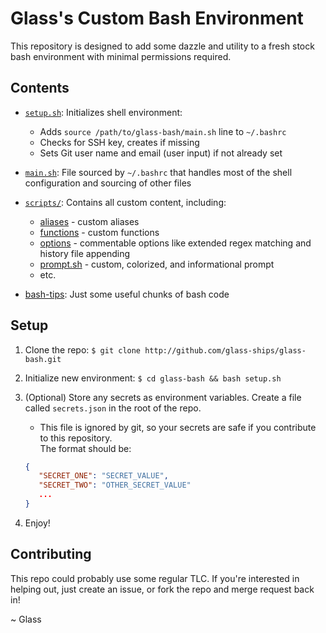 # Glass's Custom Bash Environment

This repository is designed to add some dazzle and utility to a fresh stock bash environment with minimal permissions required.

## Contents

- [`setup.sh`](setup.sh): Initializes shell environment:

  - Adds `source /path/to/glass-bash/main.sh` line to `~/.bashrc`
  - Checks for SSH key, creates if missing
  - Sets Git user name and email (user input) if not already set

- [`main.sh`](main.sh): File sourced by `~/.bashrc` that handles most of the shell configuration and sourcing of other files
- [`scripts/`](scripts): Contains all custom content, including:

  - [aliases](scripts/aliases.sh) - custom aliases
  - [functions](scripts/functions.sh) - custom functions
  - [options](scripts/options.sh) - commentable options like extended regex matching and history file appending
  - [prompt.sh](scripts/prompt.sh) - custom, colorized, and informational prompt
  - etc.

- [bash-tips](bash-tips): Just some useful chunks of bash code

## Setup

1. Clone the repo:
   `$ git clone http://github.com/glass-ships/glass-bash.git`

2. Initialize new environment:
   `$ cd glass-bash && bash setup.sh`

3. (Optional) Store any secrets as environment variables. Create a file called `secrets.json` in the root of the repo.

   - This file is ignored by git, so your secrets are safe if you contribute to this repository.  
     The format should be:

   ```json
   {
      "SECRET_ONE": "SECRET_VALUE",
      "SECRET_TWO": "OTHER_SECRET_VALUE"
      ...
   }
   ```

4. Enjoy!

## Contributing

This repo could probably use some regular TLC. If you're interested in helping out, just create an issue, or fork the repo and merge request back in!

~ Glass
